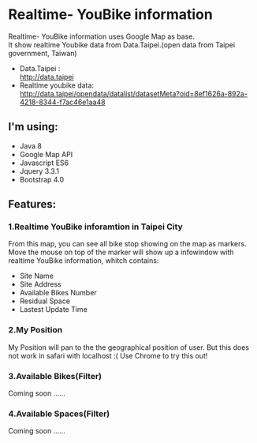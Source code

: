 # Realtime- YouBike information
Realtime- YouBike information uses Google Map as base.</br>
It show realtime Youbike data from Data.Taipei.(open data from Taipei government, Taiwan)</br>
* Data.Taipei :</br>
http://data.taipei</br>
* Realtime youbike data:</br>
http://data.taipei/opendata/datalist/datasetMeta?oid=8ef1626a-892a-4218-8344-f7ac46e1aa48

## I'm using:

* Java 8
* Google Map API
* Javascript ES6
* Jquery 3.3.1
* Bootstrap 4.0

## Features:

### 1.Realtime YouBike inforamtion in Taipei City
From this map, you can see all bike stop showing on the map as markers.</br>
Move the mouse on top of the marker will show up a infowindow with realtime YouBike information,
whitch contains:

* Site Name</br>
* Site Address</br>
* Available Bikes Number</br>
* Residual Space</br>
* Lastest Update Time</br>

### 2.My Position
My Position will pan to the the geographical position of user.
But this does not work in safari with localhost :(
Use Chrome to try this out!

### 3.Available Bikes(Filter)
Coming soon ......

### 4.Available Spaces(Filter)
Coming soon ......
